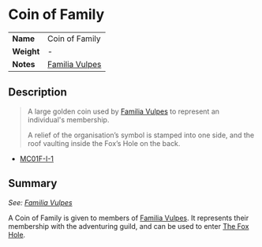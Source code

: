 # Coin of Family

|||
| --- | --- |
| **Name** | Coin of Family | item.2
| **Weight** | - |
| **Notes** | [Familia Vulpes](../organisations/familia-vulpes.md) |

## Description

> A large golden coin used by [Familia Vulpes](../organisations/familia-vulpes.md) to represent an individual's membership.
>
> A relief of the organisation’s symbol is stamped into one side, and the roof vaulting inside the Fox’s Hole on the back.

- [MC01F-I-1](../cards/MC01F/MC01F-I-1.md)

## Summary

*See: [Familia Vulpes](../organisations/familia-vulpes.md)*

A Coin of Family is given to members of [Familia Vulpes](../organisations/familia-vulpes.md). It represents their membership with the adventuring guild, and can be used to enter [The Fox Hole](../places/buildings/the-fox-hole.md).
